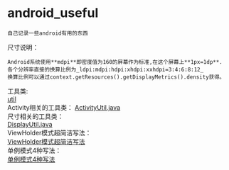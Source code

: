 # android_useful
    自己记录一些android有用的东西

尺寸说明：

    Android系统使用**mdpi**即密度值为160的屏幕作为标准,在这个屏幕上**1px=1dp**.  
    各个分辨率直接的换算比例为_ldpi:mdpi:hdpi:xhdpi:xxhdpi=3:4:6:8:12_  
    换算比例可以通过context.getResources().getDisplayMetrics().density获得。  

工具类:  
[util](https://github.com/nesger/android_useful/tree/master/util)  
Activity相关的工具类： 
[ActivityUtil.java](https://github.com/nesger/android_useful/blob/master/util/ActivityUtil.java)  
尺寸相关的工具类：  
    [DisplayUtil.java](https://github.com/nesger/android_useful/blob/master/util/DisplayUtil.java)  
ViewHolder模式超简洁写法：  
    [ViewHolder模式超简洁写法](https://github.com/nesger/android_useful/blob/master/util/ViewHolder.java)  
单例模式4种写法：  
    [单例模式4种写法](https://github.com/nesger/android_useful/tree/master/singleton)
